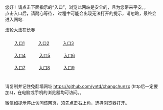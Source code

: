 您好！请点击下面指示的“入口”，浏览此网站是安全的，且为您带来平安。。 <br/>
点击入口后，请耐心等待， 过程中可能会出现无法打开的提示，请忽略，最终会进入网站. </br>

法轮大法在长春<br/>
<div style="padding:10px"><a style="margin:20px" target="_blank" href="https://dhg3wktd04wyo.cloudfront.net/2Qpsp?xazadfcs" id="ccLink1" rel="nofollow">入口1</a> <a target="_blank" style="margin:20px" href="https://d31jd8mjzv0cw6.cloudfront.net/2Qpsp?yarhv" id="ccLink2" rel="nofollow">入口2</a> <a style="margin:20px" target="_blank" href="https://dgz19o8npha2i.cloudfront.net/2Qpsp?npatek" id="ccLink3" rel="nofollow">入口3</a></div>

<div style="padding:10px" ><a style="margin:20px" target="_blank" href="https://dhg3wktd04wyo.cloudfront.net/2Qpsp?xazadfcs" id="ccLink4" rel="nofollow">入口4</a> <a style="margin:20px" href="https://d31jd8mjzv0cw6.cloudfront.net/2Qpsp?yarhv" target="_blank" id="ccLink5" rel="nofollow">入口5</a> <a style="margin:20px" href="https://dgz19o8npha2i.cloudfront.net/2Qpsp?npatek" target="_blank" id="ccLink6" rel="nofollow">入口6</a></div>

<div style="padding:10px"><a style="margin:20px" target="_blank" href="https://dhg3wktd04wyo.cloudfront.net/2Qpsp?xazadfcs" id="ccLink7" rel="nofollow">入口7</a> <a style="margin:20px" href="https://d31jd8mjzv0cw6.cloudfront.net/2Qpsp?yarhv" target="_blank" id="ccLink8" rel="nofollow">入口8</a> <a style="margin:20px" target="_blank" href="https://dgz19o8npha2i.cloudfront.net/2Qpsp?npatek" id="ccLink9" rel="nofollow">入口9</a></div>

<br/>



请复制并记住免翻墙网址 https://github.com/yntd/changchunzx (http后一定要加s)，在电脑或手机的浏览器均可访问。。<br/>

微信如提示停止访问该网页，须先点击右上角，选择浏览器打开。
